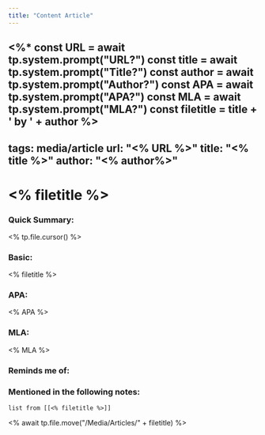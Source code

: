```yaml
---
title: "Content Article"
---
```

<%*
const URL = await tp.system.prompt("URL?")
const title = await tp.system.prompt("Title?")
const author = await tp.system.prompt("Author?")
const APA = await tp.system.prompt("APA?")
const MLA = await tp.system.prompt("MLA?")
const filetitle = title + ' by ' + author
%>
---
tags: media/article
url: "<% URL %>"
title: "<% title %>"
author: "<% author%>"
---
# <% filetitle %>
### Quick Summary:
<% tp.file.cursor() %>
### Basic:
<% filetitle %>
### APA:
<% APA %>
### MLA:
<% MLA %>

### Reminds me of:

### Mentioned in the following notes:
```dataview
list from [[<% filetitle %>]]
```

<% await tp.file.move("/Media/Articles/" + filetitle) %>
